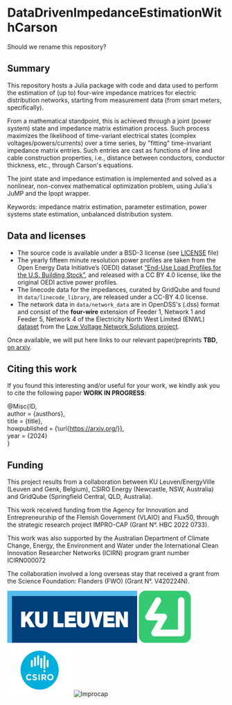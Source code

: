 # DataDrivenImpedanceEstimationWithCarson
Should we rename this repository?

## Summary
This repository hosts a Julia package with code and data used to perform the estimation of (up to) four-wire impedance matrices for electric distribution networks, starting from measurement data (from smart meters, specifically).

From a mathematical standpoint, this is achieved through a joint (power system) state and impedance matrix estimation process. Such process maximizes the likelihood of time-variant electrical states (complex voltages/powers/currents) over a time series, by "fitting" time-invariant impedance matrix entries. Such entries are cast as functions of line and cable construction properties, i.e., distance between conductors, conductor thickness, etc., through Carson's equations.

The joint state and impedance estimation is implemented and solved as a nonlinear, non-convex mathematical optimization problem, using Julia's JuMP and the Ipopt wrapper.

Keywords: impedance matrix estimation, parameter estimation, power systems state estimation, unbalanced distribution system.

## Data and licenses

- The source code is available under a BSD-3 license (see [LICENSE](LICENSE) file)
- The yearly fifteen minute resolution power profiles are taken from the Open Energy Data Initiative’s (OEDI) dataset [“End-Use Load Profiles for the U.S. Building Stock”](https://data.openei.org/submissions/4520), and released with a CC BY 4.0 license, like the original OEDI active power profiles.
- The linecode data for the impedances, curated by GridQube and found in `data/linecode_library`, are released under a CC-BY 4.0 license. 
- The network data in `data/network_data` are in OpenDSS's (.dss) format and consist of the **four-wire** extension of Feeder 1, Network 1 and Feeder 5, Network 4 of the Electricity North West Limited (ENWL) [dataset](https://ieeexplore.ieee.org/iel7/59/4374138/07051294.pdf) from the [Low Voltage Network Solutions project](https://www.enwl.co.uk/go-net-zero/innovation/smaller-projects/low-carbon-networks-fund/low-voltage-network-solutions/).

Once available, we will put here links to our relevant paper/preprints **TBD**, [on arxiv](https://arxiv.org/).

## Citing this work
If you found this interesting and/or useful for your work, we kindly ask you to cite the following paper **WORK IN PROGRESS**:

@Misc{ID, <br />
author = {austhors}, <br />
title = {title}, <br />
howpublished = {\url{https://arxiv.org/}}, <br />
year = {2024} <br />
}

## Funding

This project results from a collaboration between KU Leuven/EnergyVille (Leuven and Genk, Belgium), CSIRO Energy (Newcastle, NSW, Australia) and GridQube (Springfield Central, QLD, Australia).

This work received funding from the Agency for Innovation and Entrepreneurship of the Flemish Government (VLAIO) and Flux50, through the strategic research project IMPRO-CAP (Grant N°. HBC 2022 0733).

This work was also supported by the Australian Department of Climate Change, Energy, the Environment and Water under the International Clean Innovation Researcher Networks (ICIRN) program grant number ICIRN000072 

The collaboration involved a long overseas stay that received a grant from the Science Foundation: Flanders (FWO) (Grant N°. V420224N).


<img src="./assets/readme/ku_leuven_logo.png" alt="KULeuven" height="120" width="300"/>
<img src="./assets/readme/ENERGYVILLE-ICOON.png" alt="EnergyVille" height="120" width="120"/>
<img src="./assets/readme/CSIRO-logo.png" alt="CSIRO" height="120" width="150"/>
<img src="./assets/readme/improcap_logo.PNG" alt="Improcap" height="120" width="450"/>
